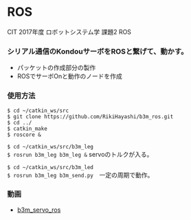 # ROS
CIT 2017年度 ロボットシステム学 課題2 ROS

### シリアル通信のKondouサーボをROSと繋げて、動かす。
* パッケットの作成部分の製作
* ROSでサーボOnと動作のノードを作成

### 使用方法
 `$ cd ~/catkin_ws/src`   
 `$ git clone https://github.com/RikiHayashi/b3m_ros.git`  
 `$ cd ../`   
 `$ catkin_make`   
 `$ roscore &`   

 `$ cd ~/catkin_ws/src/b3m_leg`   
 `$ rosrun b3m_leg b3m_leg &` servoのトルクが入る。

 `$ cd ~/catkin_ws/src/b3m_led`    
 `$ rosrun b3m_leg b3m_send.py`　一定の周期で動作。

### 動画
* [b3m_servo_ros](https://youtu.be/RlHcSc8ZGGo)

